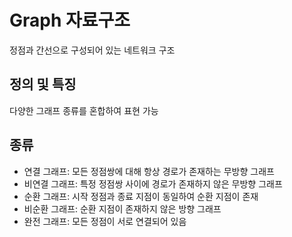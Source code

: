 # Graph 자료구조

정점과 간선으로 구성되어 있는 네트워크 구조

## 정의 및 특징

다양한 그래프 종류를 혼합하여 표현 가능

## 종류

- 연결 그래프: 모든 정점쌍에 대해 항상 경로가 존재하는 무방향 그래프
- 비연결 그래프: 특정 정점쌍 사이에 경로가 존재하지 않은 무방향 그래프
- 순환 그래프: 시작 정점과 종료 지점이 동일하여 순환 지점이 존재
- 비순환 그래프: 순환 지점이 존재하지 않은 방향 그래프
- 완전 그래프: 모든 정점이 서로 연결되어 있음
